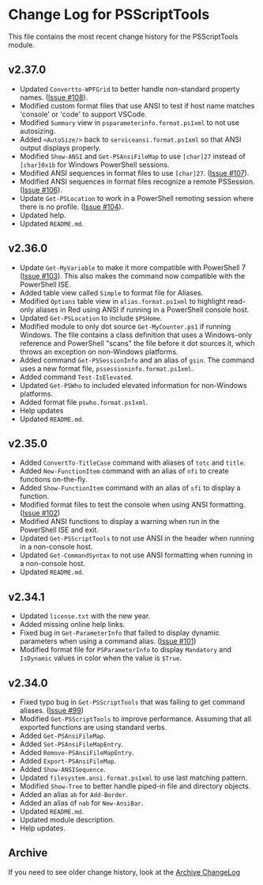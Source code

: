 # Change Log for PSScriptTools

This file contains the most recent change history for the PSScriptTools module.

## v2.37.0

+ Updated `Convertto-WPFGrid` to better handle non-standard property names. ([Issue #108](https://github.com/jdhitsolutions/PSScriptTools/issues/108)).
+ Modified custom format files that use ANSI to test if host name matches 'console' or 'code' to support VSCode.
+ Modified `Summary` view in `psparameterinfo.format.ps1xml` to not use autosizing.
+ Added `<AutoSize/>` back to `serviceansi.format.ps1xml` so that ANSI output displays properly.
+ Modified `Show-ANSI` and `Get-PSAnsiFileMap` to use `[char]27` instead of `[char]0x1b` for Windows PowerShell sessions.
+ Modified ANSI sequences in format files to use `[char]27`. ([Issue #107](https://github.com/jdhitsolutions/PSScriptTools/issues/107)).
+ Modified ANSI sequences in format files recognize a remote PSSession. ([Issue #106](https://github.com/jdhitsolutions/PSScriptTools/issues/106)).
+ Update `Get-PSLocation` to work in a PowerShell remoting session where there is no profile.  ([Issue #104](https://github.com/jdhitsolutions/PSScriptTools/issues/104)).
+ Updated help.
+ Updated `README.md`.

## v2.36.0

+ Update `Get-MyVariable` to make it more compatible with PowerShell 7 ([Issue #103](https://github.com/jdhitsolutions/PSScriptTools/issues/103)). This also makes the command now compatible with the PowerShell ISE.
+ Added table view called `Simple` to format file for Aliases.
+ Modified `Options` table view in `alias.format.ps1xml` to highlight read-only aliases in Red using ANSI if running in a PowerShell console host.
+ Updated `Get-PSLocation` to include `$PSHome`.
+ Modified module to only dot source `Get-MyCounter.ps1` if running Windows. The file contains a class definition that uses a Windows-only reference and PowerShell "scans" the file before it dot sources it, which throws an exception on non-Windows platforms.
+ Added command `Get-PSSessionInfo` and an alias of `gsin`. The command uses a new format file, `pssessioninfo.format.ps1xml`.
+ Added command `Test-IsElevated`.
+ Updated `Get-PSWho` to included elevated information for non-Windows platforms.
+ Added format file `pswho.format.ps1xml`.
+ Help updates
+ Updated `README.md`.

## v2.35.0

+ Added `ConvertTo-TitleCase` command with aliases of `totc` and `title`.
+ Added `New-FunctionItem` command with an alias of `nfi` to create functions on-the-fly.
+ Added `Show-FunctionItem` command with an alias of `sfi` to display a function.
+ Modified format files to test the console when using ANSI formatting. ([Issue #102](https://github.com/jdhitsolutions/PSScriptTools/issues/102))
+ Modified ANSI functions to display a warning when run in the PowerShell ISE and exit.
+ Updated `Get-PSScriptTools` to not use ANSI in the header when running in a non-console host.
+ Updated `Get-CommandSyntax` to not use ANSI formatting when running in a non-console host.
+ Updated `README.md`.

## v2.34.1

+ Updated `license.txt` with the new year.
+ Added missing online help links.
+ Fixed bug in `Get-ParameterInfo` that failed to display dynamic parameters when using a command alias. ([Issue #101](https://github.com/jdhitsolutions/PSScriptTools/issues/101))
+ Modified format file for `PSParameterInfo` to display `Mandatory` and `IsDynamic` values in color when the value is `$True`.

## v2.34.0

+ Fixed typo bug in `Get-PSScriptTools` that was failing to get command aliases. ([Issue #99](https://github.com/jdhitsolutions/PSScriptTools/issues/99))
+ Modified `Get-PSScriptTools` to improve performance. Assuming that all exported functions are using standard verbs.
+ Added `Get-PSAnsiFileMap`.
+ Added `Set-PSAnsiFileMapEntry`.
+ Added `Remove-PSAnsiFileMapEntry`.
+ Added `Export-PSAnsiFileMap`.
+ Added `Show-ANSISequence`.
+ Updated `filesystem.ansi.format.ps1xml` to use last matching pattern.
+ Modified `Show-Tree` to better handle piped-in file and directory objects.
+ Added an alias `ab` for `Add-Border`.
+ Added an alias of `nab` for `New-AnsiBar`.
+ Updated `README.md`.
+ Updated module description.
+ Help updates.

## Archive

If you need to see older change history, look at the [Archive ChangeLog](https://github.com/jdhitsolutions/PSScriptTools/blob/master/Archive-ChangeLog.md)
